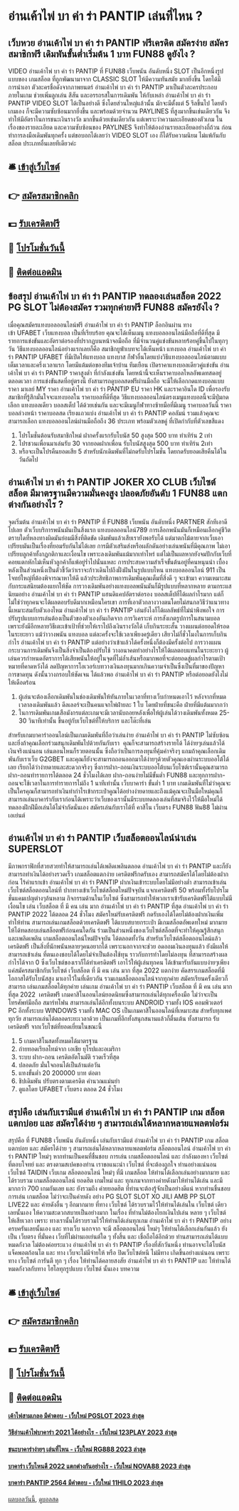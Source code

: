 # อ่านเค้าไพ่ บา ค่า ร่า PANTIP เล่นที่ไหน ?
## เว็บหวย อ่านเค้าไพ่ บา ค่า ร่า PANTIP ฟรีเครดิต สมัครง่าย สมัครสมาชิกฟรี เดิมพันขั้นต่ำเริ่มต้น 1 บาท FUN88 ดูยังไง ?
VIDEO อ่านเค้าไพ่ บา ค่า ร่า PANTIP ที่ FUN88 เว็บพนัน อันดับหนึ่ง SLOT เป็นอีกหนึ่งรูปแบบของ เกมสล็อต ที่ถูกพัฒนามาจาก CLASSIC SLOT ให้มีความทันสมัย มากยิ่งขึ้น โดยได้มีการนำเอา ตัวละครชื่อดังจากภาพยนตร์ อ่านเค้าไพ่ บา ค่า ร่า PANTIP มาเป็นตัวละครประกอบภายในเกม ช่วยเพิ่มลูกเล่น สีสัน และอรรถรสในการเดิมพัน ให้กับเหล่า อ่านเค้าไพ่ บา ค่า ร่า PANTIP VIDEO SLOT ได้เป็นอย่างดี ซึ่งโดยส่วนใหญ่แล้วนั้น มักจะมีตั้งแต่ 5 รีลขึ้นไป โดยตัวเกมเอง ก็จะมีความซับซ้อนมากยิ่งขึ้น และพร้อมด้วยจำนวน PAYLINES ที่สูงมากขึ้นเช่นเดียวกัน จึงทำให้มีอัตราในการชนะเงินรางวัล มากขึ้นด้วยเช่นเดียวกัน แต่เพราะว่าความละเอียดของตัวเกม ในเรื่องของรายละเอียด และความซับซ้อนของ PAYLINES จึงทำให้ต้องอ่านรายละเอียดอย่างถี่ถ้วน ก่อนทำการลงมือเดิมพันทุกครั้ง แต่ขอบอกได้เลยว่า VIDEO SLOT เอง ก็ได้รับความนิยม ไม่แพ้กันกับ สล็อต ประเภทอื่นเลยทีเดียวค่ะ

## 🛎 [เข้าสู่เว็บไซต์](https://bit.ly/3SdLNi2)
## 👉 [สมัครสมาชิกคลิก](https://bit.ly/3SdLNi2)
## 💵 [รับเครดิตฟรี](https://bit.ly/3dyRKHj)
## 👑 [โปรโมชั่นวันนี้](https://bit.ly/3dyRKHj)
## 📱 [ติดต่อแอดมิน](https://bit.ly/3dyRKHj)

## ข้อสรุป อ่านเค้าไพ่ บา ค่า ร่า PANTIP ทดลองเล่นสล็อต 2022 PG SLOT ไม่ต้องสมัคร รวมทุกค่ายฟรี FUN88 สมัครยังไง ?
เมื่อคุณสมัครแทงบอลออนไลน์ฟรี อ่านเค้าไพ่ บา ค่า ร่า PANTIP ล็อกอินผ่าน ทางเข้า UFABET เว็บแทงบอล เป็นที่เรียบร้อย คุณจะได้เห็นเมนู แทงบอลออนไลน์มือถือที่ดีที่สุด มีรายการแข่งขันและอัตราต่อรองที่ปรากฏบนหน้าจอมือถือ ที่มีจำนวนคู่แข่งขันหลายร้อยคู่ขึ้นไปในทุกๆวัน
วิธีแทงบอลออนไลน์อย่างแรกเลยก็คือ สมาชิกยูฟ่าเบทจะได้เห็นหน้า แทงบอล อ่านเค้าไพ่ บา ค่า ร่า PANTIP UFABET ที่มีเปิดให้แทงบอล แทงบาส กีฬาอื่นโดยแบ่งวิธีแทงบอลออนไลน์ตามแบบ เต็มเวลาและครึ่งเวลาแรก โดยมีแต้มต่อของทีมเจ้าบ้าน ทีมเยือน เปิดราคาแทงบอลเดียวคู่แข่งขัน อ่านเค้าไพ่ บา ค่า ร่า PANTIP ราคาสูงต่ำ ที่กำลังแข่งขัน โดยหน้านี้จะเห็นราคาบอลไหลอัพเดทสดอยู่ตลอดเวลา
การแข่งขันสดที่อยู่ตรงนี้ ยังสามารถดูบอลสดฟรีผ่านมือถือ จะมีให้เลือกกดแทงบอลแบบ ราคา มาเลย์ MY ราคา อ่านเค้าไพ่ บา ค่า ร่า PANTIP EU ราคา HK และราคาอินโด ID เพื่อรองรับสมาชิกที่รู้สึกมั่นใจจะแทงบอลใน ราคาบอลที่ดีที่สุด
วิธีแทงบอลออนไลน์ตรงเมนูแทงบอลนี้จะมีปุ่มกดเลือก แทงบอลเดียว บอลสเต็ป ได้ด้วยเช่นกัน และจะมีเมนูกีฬาทางซ้ายมือที่มีเมนู ราคาบอลวันนี้ ราคาบอลล่วงหน้า ราคาบอลสด เรียงแถวแบ่ง อ่านเค้าไพ่ บา ค่า ร่า PANTIP คอลัมน์ รวมแล้วคุณจะสามารถเลือก แทงบอลออนไลน์ผ่านมือถือถึง 36 ประเภท พร้อมตัวเลขคู่ ที่เปิดกำกับที่ตัวเลขสีแดง
1. โปรโมชั่นต้อนรับสมาชิกใหม่ ฝากครั้งแรกรับโบนัส 50 สูงสุด 500 บาท ทำเทิร์น 2 เท่า
2. โปรชวนเพื่อนมาเล่นรับ 30 จากยอดฝากเพื่อน รับโบนัสสูงสุด 500 บาท ทำเทิร์น 2เท่า
3. หรือจะเป็นโปรคืนยอดเสีย 5 สำหรับนักเดิมพันที่ไม่กดรับโปรโมชั่น โดยกดรับยอดเสียคืนได้ในวันถัดไป

## อ่านเค้าไพ่ บา ค่า ร่า PANTIP JOKER XO CLUB เว็บไซต์ สล็อต มีมาตรฐานมีความมั่นคงสูง ปลอดภัยอันดับ 1 FUN88 แตกต่างกันอย่างไร ?
จุดเริ่มต้น อ่านเค้าไพ่ บา ค่า ร่า PANTIP ที่ FUN88 เว็บพนัน อันดับหนึ่ง PARTNER สักทีเอาดีไปเลย ตัวเว็บบริการพนันมันเป็นสิ่งแรก แทงบอลออนไลน์789 การเลือกพนันมันก็เหมือนเลือกคู่ชีวิต ตราบใดที่หลงทางผิดมันย่อมมีสิ่งที่ติดขัด เดิมพันแล้วเสียเรายังพอรับได้ แต่มาตกไม้ตายจากเว็บเอาเปรียบมันเป็นเรื่องที่ยอมรับกันไม่ได้เลย การมีตัวเสริมส่งหรือผลักดันอย่างเล่นพนันที่มีคุณภาพ ไม่เอาเปรียบลูกค้าทั้งกฎกติกาและเงื่อนไข เพราะลงเดิมพันแม้มากเท่าไหร่ แต่ไม่เป็นผลหากยังจมปักกับเว็บที่คอยแตกหักไม่เห็นหัวลูกค้าก็แพ้อยู่ร่ำไปนั่นแหละ การประสบความสำเร็จขั้นต้นอยู่ที่คนหนุนนำ เบื้องหลังเป็นส่วนหนึ่งเป็นตัวชี้วัดว่าเราจะก้าวเดินไปถึงฝั่งฝันในรูปแบบไหน แทงบอลออนไลน์ 911 เป็นโจทย์ใหญ่ที่ต้องพิจารณาหาให้ดี แล้วประสิทธิภาพการเดิมพันคุณเต็มที่สิ่งดี ๆ จะเข้ามา
ความเหมาะสม กับกระแสนิยมต้องแยกให้ชัด การวางเดิมพันอย่างแทงบอลพนันมันก็มีรูปแบบที่หลากหลาย ตามกระแสนิยมอย่าง อ่านเค้าไพ่ บา ค่า ร่า PANTIP แฮนดิแคปอัตราต่อรอง บอลสเต็ปที่ได้ผลกำไรมาก แต่ก็ไม่ใช่ว่าทุกคนจะได้ผลตอบรับดีมากเหมือนใครเขา การที่เอาตัวกลางวางตนโดยไม่สนกลวิธีว่าแนวทางนี้เหมาะสมกับตัวเองไหม อ่านเค้าไพ่ บา ค่า ร่า PANTIP เล่นยังไงก็ได้ผลลัพธ์ที่ไม่น่าพึงพอใจ การปรับรูปแบบการเล่นต้องเป็นตัวของตัวเองอันเกิดจาก การวิเคราะห์ การสังเกตรูปการในสนามบอล เพราะยังมีอีกหลายวิธีเตะเข้าเป้าที่ช่วยให้เราไปถึงเงินรางวัลได้
เก็บกินระยะสั้น วางแผนต่อยอดให้รอดในระยะยาว แม้ว่าวางพนัน แทงบอล แต่ละครั้งจะใช้เวลาเพียงครู่เดียว เสียวไม่กี่ชั่วโมงในการเก็บกินกำไร อ่านเค้าไพ่ บา ค่า ร่า PANTIP แต่อย่างว่าเข้าแล้วได้ครั้งหนึ่งก็ต้องมีครั้งต่อไป การวางแผนกระบวนการเดิมพันจึงเป็นสิ่งจำเป็นต้องปรับใช้ วางอนาคตทำอย่างไรให้ได้ผลตอบแทนในระยะยาว ผู้เล่นควรกำหนดอัตราการได้เสียพนันให้อยู่ในจุดที่ไม่ล้ำเส้นหรือมากพอที่จะต่อยอดสู่ผลกำไรตามเป้าหมายที่คาดหวังได้ ลดปัญหาการโอเวอร์เบทวางเงินลงทุนมากเกินความจำเป็นซึ่งเป็นที่มาของปัญหาการขาดทุน ดังนั้นวางกรอบให้ชัดเจน ได้แล้วพอ อ่านเค้าไพ่ บา ค่า ร่า PANTIP หรือต่อยอดยังไงไม่ให้เดือดร้อน
1. ผู้เล่นจะต้องเลือกเดิมพันในช่องเดิมพันให้ทันภายในเวลาที่ทางเว็บกำหนดเอาไว้ หลังจากที่หมดเวลาลงเดิมพันแล้ว ดีลเลอร์จะเป็นคนแจกไพ่ฝ่ายละ 1 ใบ โดยฝ่ายที่ชนะคือ ฝ่ายที่มีแต้มมากกว่า
2. ในการเดิมพันเกมเสือมังกรแต่ละเกมจะมีเวลานับถอยหลังเพื่อให้ผู้เล่นได้วางเดิมพันทั้งหมด 25-30 วินาทีเท่านั้น ขึ้นอยู่กับเว็บไซต์ที่ให้บริการ และโต๊ะที่เล่น

สำหรับเกมบาคาร่าออนไลน์เป็นเกมเดิมพันที่ถือว่าเล่นง่าย อ่านเค้าไพ่ บา ค่า ร่า PANTIP ไม่ซับซ้อนและยิ่งถ้าคุณเลือกร่วมสนุกเดิมพันไปด้วยกันกับเรา  คุณก็จะสามารถสร้างรายได้ ได้ง่ายๆเล่นแล้วได้เงินจริงแน่นอน เล่นตอนไหนก็รวยตอนนั้น ซึ่งถือว่าเป็นการลงทุนที่คุ้มค่าจริงๆ แถมถ้าคุณเลือกเดิมพันกับเราเว็บ G2GBET และคุณก็ยังจะสามารถถอนออกมาได้ง่ายๆด้วยตัวคุณเองผ่านระบบออโต้ได้เลย เรียกได้ว่าง่ายดายและสะดวกจริงๆ ซึ่งการฝาก-ถอนเงินระบบออโต้บนเว็บไซต์เรานั้นคุณสามารถฝาก-ถอนทำรายการได้ตลอด 24 ชั่วโมงได้เลย ฝาก-ถอนง่ายไม่มีขั้นต่ำ FUN88 และทุกการฝาก-ถอนจะใช้เวลาในการทำรายการไม่ถึง 1 นาทีเท่านั้น เว็บบาคาร่า ขั้นต่ำ 1 บาท เกมเดิมพันที่ไม่ว่าคุณจะเป็นใครคุณก็สามารถทำเงินทำกำไรเข้ากระเป๋าคูณได้อย่างง่ายดายและถึงแม้คุณจะเป็นมือใหม่คุณก็สามารถเล่นบาคาร่ากับเราก่อนได้เพราะว่าเว็บของเรานั้นมีระบบทดลองเล่นที่สมจริงไว้ให้มือใหม่ได้ทดลองฝึกฝีมือเล่นได้ไม่จำกัดนั่นเอง สมัครเล่นกับเราได้ที่ คาสิโน เว็บตรง FUN88 ฟัน88 ไม่ผ่านเอเย่นต์

## อ่านเค้าไพ่ บา ค่า ร่า PANTIP เว็บสล็อตออนไลน์น่าเล่น SUPERSLOT
มีภาพกราฟิกที่สวยสวยทำให้สามารถเล่นได้เพลิดเพลินตลอด อ่านเค้าไพ่ บา ค่า ร่า PANTIP และก็ยังสามารถทำเงินได้อย่างรวดเร็ว เกมสล็อตแตกง่าย เครดิตฟรีกดรับเอง สามารถสมัครได้โดยไม่ต้องฝากก่อน ไร้ค่าแรกเข้า อ่านเค้าไพ่ บา ค่า ร่า PANTIP ฝากเงินเข้าระบบโดยไม่มีอย่างต่ำ สามารถเข้าเล่นเว็บไซต์สล็อตออนไลน์ที่ ปากทางเข้าเว็บไซต์สล็อตใหม่ปัจจุบัน แจกเครดิตฟรี 50 พร้อมทั้งรับโปรโมชั่นแคมเปญต่างๆล้นหลาม กิจกรรมด้านในเว็บไซต์ ซึ่งสามารถทำให้พวกเราเข้ารับเครดิตฟรีได้แบบไม่มีเงื่อนไข เล่น เว็บสล็อต ที่ มี คน เล่น มาก อ่านเค้าไพ่ บา ค่า ร่า PANTIP ที่สุด อ่านเค้าไพ่ บา ค่า ร่า PANTIP 2022 ได้ตลอด 24 ชั่วโมง สมัครใหม่รับเครดิตฟรี กดรับเองได้โดยไม่ต้องฝากเงินเพิ่ม ทำให้ท่าน
สามารถเล่นเกมสล็อตด้วยเครดิตฟรี ได้แบบสบายกระเป๋า มีเกมสล็อตอัพเดทใหม่ มากมายให้ได้ทดสอบเล่นสล็อตฟรีก่อนคนใดกัน ร่วมเป็นส่วนหนึ่งของเว็บไซต์สล็อตที่จะทำให้คุณรู้สึกสนุกและเพลิดเพลิน เกมสล็อตออนไลน์ใหม่ปัจจุบัน ได้ตลอดทั้งวัน สำหรับเว็บไซต์สล็อตออนไลน์แล้ว เครดิตฟรี เป็นสิ่งที่นักพนันหลายๆคนอยากได้ เพราะนอกจากจะช่วย อดออมเงินลงทุนแล้ว ยังมีผลให้สามารถเข้าเล่น ที่ตนเองชอบได้โดยไม่จำเป็นต้องใช้ทุน ราวกับการทำโดยไม่ลงทุน ที่สามารถสร้างผลกำไรได้จาก 0 ซึ่งเว็บไซต์ของเราก็ได้ทำเครดิตฟรี เอาไว้ให้ผู้เล่นทุกคน ได้เข้ามารับกันแบบง่ายๆเพียงแค่สมัครสมาชิกกับเว็บไซต์ เว็บสล็อต ที่ มี คน เล่น มาก ที่สุด 2022 แตกง่าย คัดสรรเกมสล็อตที่มีโอกาสได้รับโบนัสสูง มาเอาไว้ในที่เดียวกัน รวมเกมสล็อตออนไลน์จากทุกค่าย สมัครเรียนครั้งเดียวก็สามารถ เล่นเกมสล็อตได้ทุกค่าย
เล่นเกม อ่านเค้าไพ่ บา ค่า ร่า PANTIP เว็บสล็อต ที่ มี คน เล่น มาก ที่สุด 2022  เครดิตฟรี เกมคาสิโนออนไลน์ยอดนิยมซึ่งสามารถเล่นได้ทุกเครื่องมือ ไม่ว่าจะเป็นโทรศัพท์มือถือ สมาร์ทโฟน สามารถเล่นได้อีกทั้งบนระบบ ANDROID รวมทั้ง IOS คอมพิวเตอร์ PC อีกทั้งระบบ WINDOWS รวมทั้ง MAC OS เป็นเกมคาสิโนออนไลน์ที่เหมาะสม สำหรับทุกเพศทุกวัย สามารถเล่นได้ตลอดระยะเวลาด้วย เป็นเกมที่อีกทั้งสนุกสนานแล้วก็ตื่นเต้น ทั้งสามารถ รับเครดิตฟรี จากเว็บไซต์ที่ยอดเยี่ยมในขณะนี้
1. 5 เกมคาสิโนสดทั้งหมดได้มาตรฐาน
2. ถ่ายทอดเรียลไทม์จาก เอเชีย ยุโรปและอเมริกา
3. ระบบ ฝาก-ถอน เครดิตอัตโนมัติ รวดเร็วที่สุด
4. ปลอดภัย มั่นใจถอนได้เป็นล้านต่อวัน
5. แทงขั้นต่ำ 20 200000 บาท ต่อตา
6. ชิปเดิมพัน ปรับตรงตามเครดิต คำนวณแม่นยำ
7. ดูแลโดย UFABET เว็บตรง ตลอด 24 ชั่วโมง

## สรุปคือ เล่นกับเรามีแต่ อ่านเค้าไพ่ บา ค่า ร่า PANTIP เกม สล็อตแตกบ่อย และ สมัครได้ง่าย ๆ สามารถเล่นได้หลากหลายแพลตฟอร์ม
สรุปคือ ที่ FUN88 เว็บพนัน อันดับหนึ่ง เล่นกับเรามีแต่ อ่านเค้าไพ่ บา ค่า ร่า PANTIP เกม สล็อตแตกบ่อย และ สมัครได้ง่าย ๆ สามารถเล่นได้หลากหลายแพลตฟอร์ม สล็อตออนไลน์ อ่านเค้าไพ่ บา ค่า ร่า PANTIP ใหม่ๆ หากท่านเป็นคนที่ชื่นชอบ การเล่น เกมสล็อตออนไลน์ และ กำลังมองหา เว็บไซต์ ที่ตอบโจทย์ และ ตรงตามสเปคของท่าน เราขอแนะนำ เว็บไซต์ ที่จะต้องถูกใจ ท่านอย่างแน่นอน เว็บไซต์ TAIDIN เว็บเกม สล็อตออนไลน์ ใหม่ๆ ที่มี เกมสล็อต ให้ท่านได้เลือกเล่นอย่างมากมาย และ ได้รวบรวม เกมสล็อตออนไลน์ ยอดฮิต เกมใหม่ และ ทุกเกมจากทางค่ายดังมาให้ท่านได้เล่น และมีมากกว่า 700 เกมกันเลย และ ยังรวมถึง ค่ายยอดฮิต ที่ท่านจะต้องรู้จักเป็นอย่างดีแน่ หากท่านชื่นชอบการเล่น เกมสล็อต ไม่ว่าจะเป็นค่ายดัง อย่าง PG SLOT SLOT XO JILI AMB PP SLOT LIVE22 และ ค่ายดังอื่น ๆ อีกมากมาย ที่ทาง เว็บไซต์ ได้รวบรวมไว้ให้ท่านได้เล่นใน เว็บไซต์ เดียวเลยนั้นเอง ให้ความสะดวกสบายเป็นอย่างมาก ในเรื่อง ที่ท่านไม่ต้องโยกเงินไปเล่น หลาย ๆ เว็บไซต์ ให้เสียเวลา เพราะ ทางเรานั้นได้รวบรวมไว้ให้ท่านได้เล่นทุกเกม อ่านเค้าไพ่ บา ค่า ร่า PANTIP อย่างครบครันเลยนั้นเอง และ ทางเว็บ นอกจาก จะมี สล็อตออนไลน์ ใหม่ๆ ให้ท่านได้เลือกเล่นกันแล้ว ยัง เป็น เว็บตรง ที่มั่นคง เว็บที่ไม่ผ่านเอเย่นต์ใด ๆ ทั้งสิ้น และ เชื่อถือได้อีกด้วย ท่านสามารถเล่นได้แบบหมดกังวล ไม่ต้องค่อยระแวง อ่านเค้าไพ่ บา ค่า ร่า PANTIP เรื่องที่สักวันหนึ่ง ท่านอาจจะได้โบนัสแจ็คพอตก้อนโต และ ทาง เว็บจะไม่มีจ่ายให้ หรือ ปิดเว็บไซต์หนี ไม่มีทาง เกิดขึ้นอย่างแน่นอน เพราะ ทาง เว็บไซต์ การันตี ทุก ๆ เรื่อง ให้ท่านได้คลายสงสัย อ่านเค้าไพ่ บา ค่า ร่า PANTIP และ ให้ท่านได้หมดกังวลกับทาง ไฮโลทุกรูปแบบ เว็บไซต์ นั้นเอง
บทความ

## 🛎 [เข้าสู่เว็บไซต์](https://bit.ly/3SdLNi2)
## 👉 [สมัครสมาชิกคลิก](https://bit.ly/3SdLNi2)
## 💵 [รับเครดิตฟรี](https://bit.ly/3dyRKHj)
## 👑 [โปรโมชั่นวันนี้](https://bit.ly/3dyRKHj)
## 📱 [ติดต่อแอดมิน](https://bit.ly/3dyRKHj)

#### [เค้าไพ่สามเกลอ มีคำตอบ - เว็บใหม่ PGSLOT 2023 ล่าสุด](https://atom.io/themes/เค้าไพ่สามเกลอ%20มีคำตอบ%20-%20เว็บใหม่%20pgslot%202023%20ล่าสุด)
#### [วิธีอ่านเค้าไพ่บาคาร่า 2021 ได้อย่างไร - เว็บใหม่ 123PLAY 2023 ล่าสุด](https://atom.io/themes/วิธีอ่านเค้าไพ่บาคาร่า%202021%20ได้อย่างไร%20-%20เว็บใหม่%20123play%202023%20ล่าสุด)
#### [ชนะบาคาร่าง่ายๆ เล่นที่ไหน - เว็บใหม่ RG888 2023 ล่าสุด](https://atom.io/themes/ชนะบาคาร่าง่ายๆ%20เล่นที่ไหน%20-%20เว็บใหม่%20rg888%202023%20ล่าสุด)
#### [บาคาร่า เว็บไหนดี 2022 แตกต่างกันอย่างไร - เว็บใหม่ NOVA88 2023 ล่าสุด](https://atom.io/themes/บาคาร่า%20เว็บไหนดี%202022%20แตกต่างกันอย่างไร%20-%20เว็บใหม่%20nova88%202023%20ล่าสุด)
#### [บาคาร่า PANTIP 2564 มีคำตอบ - เว็บใหม่ 11HILO 2023 ล่าสุด](https://atom.io/themes/บาคาร่า%20pantip%202564%20มีคำตอบ%20-%20เว็บใหม่%2011hilo%202023%20ล่าสุด)

[ผลบอลวันนี้](https://siamsport.tv "ผลบอลวันนี้"), [ดูบอลสด](https://siamsport.tv/ดูบอลสด "ดูบอลสด")
